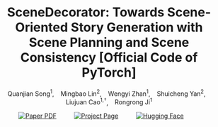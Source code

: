 <div align="center">
<h1>
SceneDecorator: Towards Scene-Oriented Story Generation with Scene Planning and Scene Consistency [Official Code of PyTorch]
</h1>

<div>
    <a href='https://github.com/QuanjianSong' target='_blank' style='text-decoration:none'>Quanjian Song<sup>1</sup></a>, &ensp;
    <a href='https://scholar.google.com/citations?hl=zh-CN&user=Dp3L1bsAAAAJ' target='_blank' style='text-decoration:none'>Mingbao Lin<sup>2</sup></a>, &ensp;
    <a href='https://scholar.google.com/citations?hl=zh-CN&user=nnF1s7kAAAAJ' target='_blank' style='text-decoration:none'>Wengyi Zhan<sup>1</sup></a>, &ensp;
    <a href='https://scholar.google.com/citations?user=DNuiPHwAAAAJ&hl=zh-CN&oi=ao' target='_blank' style='text-decoration:none'> Shuicheng Yan<sup>2</sup></a>, &ensp;
    <a href='https://mac.xmu.edu.cn/ljcao/' target='_blank' style='text-decoration:none'>Liujuan Cao<sup>1,†</sup></a>, &ensp;
    <a href='https://mac.xmu.edu.cn/rrji/' target='_blank' style='text-decoration:none'>Rongrong Ji<sup>1</sup></a>
</div>



<p align="center">
    <span>
        <a href="https://arxiv.org/pdf/2410.20084" target="_blank"> 
        <img src='https://img.shields.io/badge/arXiv%202410.20084-UniVST-red' alt='Paper PDF'></a> &emsp;  &emsp; 
    </span>
    <span> 
        <a href='https://quanjiansong.github.io/projects/UniVST' target="_blank">
        <img src='https://img.shields.io/badge/Project_Page-UniVST-green' alt='Project Page'></a>  &emsp;  &emsp;
    </span>
    <span> 
        <a href='https://huggingface.co/papers/2410.20084' target="_blank"> 
        <img src='https://img.shields.io/badge/Hugging_Face-UniVST-yellow' alt='Hugging Face'></a> &emsp;  &emsp;
    </span>
</p>
</div>